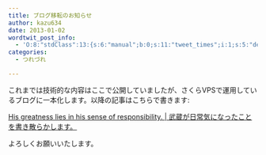 ```yaml
---
title: ブログ移転のお知らせ
author: kazu634
date: 2013-01-02
wordtwit_post_info:
  - 'O:8:"stdClass":13:{s:6:"manual";b:0;s:11:"tweet_times";i:1;s:5:"delay";i:0;s:7:"enabled";i:1;s:10:"separation";s:2:"60";s:7:"version";s:3:"3.7";s:14:"tweet_template";b:0;s:6:"status";i:2;s:6:"result";a:0:{}s:13:"tweet_counter";i:2;s:13:"tweet_log_ids";a:1:{i:0;i:5475;}s:9:"hash_tags";a:0:{}s:8:"accounts";a:1:{i:0;s:7:"kazu634";}}'
categories:
  - つれづれ

---
```

<div class="section">
<p>
    これまでは技術的な内容はここで公開していましたが、さくらVPSで運用しているブログに一本化します。以降の記事はこちらで書きます:
</p>
  
<p>
<a href="http://blog.kazu634.com/" onclick="__gaTracker('send', 'event', 'outbound-article', 'http://blog.kazu634.com/', 'His greatness lies in his sense of responsibility. | 武蔵が日常気になったことを書き散らかします。');" target="_blank">His greatness lies in his sense of responsibility. | 武蔵が日常気になったことを書き散らかします。</a>
</p>
  
<p>
    よろしくお願いいたします。
</p>
</div>
